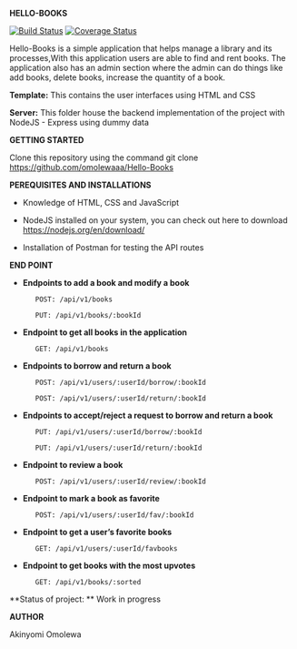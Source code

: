

**HELLO-BOOKS**

[![Build Status](https://travis-ci.org/omolewaaa/Hello-Books.svg?branch=development)](https://travis-ci.org/omolewaaa/POSTIT)
[![Coverage Status](https://coveralls.io/repos/github/omolewaaa/Hello-Books/badge.svg?branch=development)](https://coveralls.io/github/omolewaaa/Hello-Books?branch=development)

Hello-Books is a simple application that helps manage a library and its processes,With this application users are able to find and rent books. 
The application also has an admin section where the admin can do things like add books, delete books, increase the quantity of a book.


**Template:** This contains the user interfaces using HTML and CSS

**Server:** This folder house the backend implementation of the project with NodeJS - Express using dummy data



**GETTING STARTED**

Clone this repository using the command git clone https://github.com/omolewaaa/Hello-Books


**PEREQUISITES AND INSTALLATIONS**

 *    Knowledge of HTML, CSS and JavaScript

 *    NodeJS installed on your system, you can check out here to download https://nodejs.org/en/download/

 *    Installation of Postman for testing the API routes
 
 
 **END POINT**
 
 *   **Endpoints  to add a book and modify a book**
 
        	POST: /api/v1/books
		
			PUT: /api/v1/books/:bookId
	
 *   **Endpoint to get all books in the application**
 
		    GET: /api/v1/books
   
 *   **Endpoints to borrow and return a book**
 
        	POST: /api/v1/users/:userId/borrow/:bookId
	
        	POST: /api/v1/users/:userId/return/:bookId
   
 *   **Endpoints to accept/reject a request to borrow and return a book**
 
   			PUT: /api/v1/users/:userId/borrow/:bookId
	
   	 		PUT: /api/v1/users/:userId/return/:bookId
   
 *   **Endpoint to review a book**
 
        	POST: /api/v1/users/:userId/review/:bookId
   
 *   **Endpoint to mark a book as favorite**
 
			POST: /api/v1/users/:userId/fav/:bookId
   
 *   **Endpoint to get a user’s favorite books**
 
        	GET: /api/v1/users/:userId/favbooks
	
 *   **Endpoint to get books with the most upvotes**
 
        	GET: /api/v1/books/:sorted



**Status of project:	** Work in progress

   
 **AUTHOR**

   Akinyomi Omolewa
